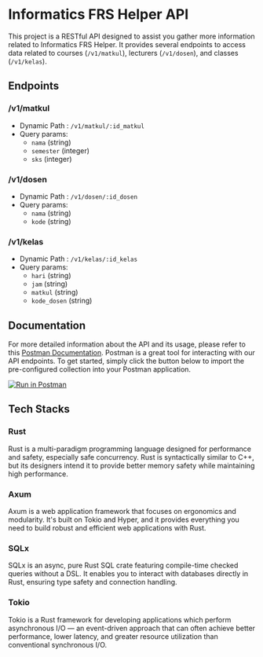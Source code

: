 # Informatics FRS Helper API

This project is a RESTful API designed to assist you gather more information related to Informatics FRS Helper. It provides several endpoints to access data related to courses (`/v1/matkul`), lecturers (`/v1/dosen`), and classes (`/v1/kelas`).

## Endpoints

### /v1/matkul
- Dynamic Path : `/v1/matkul/:id_matkul`
- Query params:
    - `nama` (string)
    - `semester` (integer)
    - `sks` (integer)

### /v1/dosen
- Dynamic Path : `/v1/dosen/:id_dosen`
- Query params: 
    - `nama` (string)
    - `kode` (string)

### /v1/kelas
- Dynamic Path : `/v1/kelas/:id_kelas`
- Query params: 
    - `hari` (string)
    - `jam` (string)
    - `matkul` (string)
    - `kode_dosen` (string)

## Documentation

For more detailed information about the API and its usage, please refer to this [Postman Documentation](https://documenter.getpostman.com/view/30505077/2s9YsJBCJo). Postman is a great tool for interacting with our API endpoints. To get started, simply click the button below to import the pre-configured collection into your Postman application.

[![Run in Postman](https://run.pstmn.io/button.svg)](https://app.getpostman.com/run-collection/30505077-3870bf0a-a82f-486e-9385-22ad91100a56?action=collection%2Ffork&source=rip_markdown&collection-url=entityId%3D30505077-3870bf0a-a82f-486e-9385-22ad91100a56%26entityType%3Dcollection%26workspaceId%3D307a9cd1-e40a-4022-ae90-d057479f2a88#?env%5Bprod%5D=W3sia2V5IjoiQkFTRV9VUkwiLCJ2YWx1ZSI6Imh0dHBzOi8vYXBpLWluZm9ybWF0aWNzLWZycy1oZWxwZXIuZmx5LmRldiIsImVuYWJsZWQiOnRydWUsInR5cGUiOiJkZWZhdWx0Iiwic2Vzc2lvblZhbHVlIjoiaHR0cHM6Ly9hcGktaW5mb3JtYXRpY3MtZnJzLWhlbHBlci5mbHkuZGV2Iiwic2Vzc2lvbkluZGV4IjowfSx7ImtleSI6IkFQSV9WRVJTSU9OIiwidmFsdWUiOiJ2MSIsImVuYWJsZWQiOnRydWUsInR5cGUiOiJkZWZhdWx0Iiwic2Vzc2lvblZhbHVlIjoidjEiLCJzZXNzaW9uSW5kZXgiOjF9XQ==)

## Tech Stacks

### Rust
Rust is a multi-paradigm programming language designed for performance and safety, especially safe concurrency. Rust is syntactically similar to C++, but its designers intend it to provide better memory safety while maintaining high performance.

### Axum
Axum is a web application framework that focuses on ergonomics and modularity. It's built on Tokio and Hyper, and it provides everything you need to build robust and efficient web applications with Rust.

### SQLx
SQLx is an async, pure Rust SQL crate featuring compile-time checked queries without a DSL. It enables you to interact with databases directly in Rust, ensuring type safety and connection handling.

### Tokio
Tokio is a Rust framework for developing applications which perform asynchronous I/O — an event-driven approach that can often achieve better performance, lower latency, and greater resource utilization than conventional synchronous I/O.

